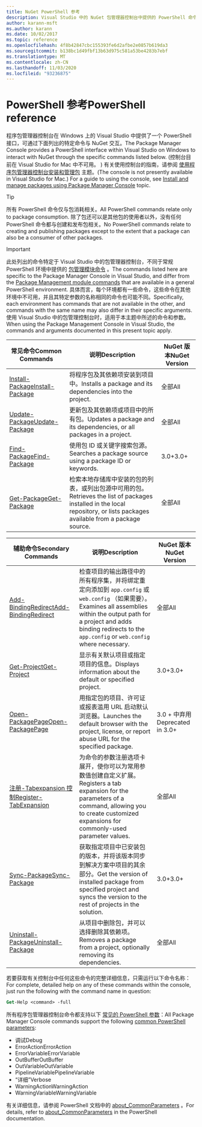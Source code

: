 ```yaml
---
title: NuGet PowerShell 参考
description: Visual Studio 中的 NuGet 包管理器控制台中提供的 PowerShell 命令的完整引用。
author: karann-msft
ms.author: karann
ms.date: 10/02/2017
ms.topic: reference
ms.openlocfilehash: 4f8b42847cbc155393fe6d2afbe2e0857b619da3
ms.sourcegitcommit: b138bc1d49fbf13b63d975c581a53be4283b7ebf
ms.translationtype: MT
ms.contentlocale: zh-CN
ms.lasthandoff: 11/03/2020
ms.locfileid: "93236875"
---
```

# <a name="powershell-reference"></a><span data-ttu-id="53c06-103">PowerShell 参考</span><span class="sxs-lookup"><span data-stu-id="53c06-103">PowerShell reference</span></span>

<span data-ttu-id="53c06-104">程序包管理器控制台在 Windows 上的 Visual Studio 中提供了一个 PowerShell 接口，可通过下面列出的特定命令与 NuGet 交互。</span><span class="sxs-lookup"><span data-stu-id="53c06-104">The Package Manager Console provides a PowerShell interface within Visual Studio on Windows to interact with NuGet through the specific commands listed below.</span></span> <span data-ttu-id="53c06-105"> (控制台目前在 Visual Studio for Mac 中不可用。 ) 有关使用控制台的指南，请参阅 [使用程序包管理器控制台安装和管理包](../consume-packages/install-use-packages-powershell.md) 主题。</span><span class="sxs-lookup"><span data-stu-id="53c06-105">(The console is not presently available in Visual Studio for Mac.) For a guide to using the console, see [Install and manage packages using Package Manager Console](../consume-packages/install-use-packages-powershell.md) topic.</span></span>

> [!Tip]
> <span data-ttu-id="53c06-106">所有 PowerShell 命令仅与包消耗相关。</span><span class="sxs-lookup"><span data-stu-id="53c06-106">All PowerShell commands relate only to package consumption.</span></span> <span data-ttu-id="53c06-107">除了包还可以是其他包的使用者以外，没有任何 PowerShell 命令都与创建和发布包相关。</span><span class="sxs-lookup"><span data-stu-id="53c06-107">No PowerShell commands relate to creating and publishing packages except to the extent that a package can also be a consumer of other packages.</span></span>

> [!Important]
> <span data-ttu-id="53c06-108">此处列出的命令特定于 Visual Studio 中的包管理器控制台，不同于常规 PowerShell 环境中提供的 [包管理模块命令](/powershell/module/packagemanagement/?view=powershell-6) 。</span><span class="sxs-lookup"><span data-stu-id="53c06-108">The commands listed here are specific to the Package Manager Console in Visual Studio, and differ from the [Package Management module commands](/powershell/module/packagemanagement/?view=powershell-6) that are available in a general PowerShell environment.</span></span> <span data-ttu-id="53c06-109">具体而言，每个环境都有一些命令，这些命令在其他环境中不可用，并且其特定参数的名称相同的命令也可能不同。</span><span class="sxs-lookup"><span data-stu-id="53c06-109">Specifically, each environment has commands that are not available in the other, and commands with the same name may also differ in their specific arguments.</span></span> <span data-ttu-id="53c06-110">使用 Visual Studio 中的包管理控制台时，适用于本主题中所述的命令和参数。</span><span class="sxs-lookup"><span data-stu-id="53c06-110">When using the Package Management Console in Visual Studio, the commands and arguments documented in this present topic apply.</span></span>

| <span data-ttu-id="53c06-111">常见命令</span><span class="sxs-lookup"><span data-stu-id="53c06-111">Common Commands</span></span> | <span data-ttu-id="53c06-112">说明</span><span class="sxs-lookup"><span data-stu-id="53c06-112">Description</span></span> | <span data-ttu-id="53c06-113">NuGet 版本</span><span class="sxs-lookup"><span data-stu-id="53c06-113">NuGet Version</span></span> |
| --- | --- | --- |
| [<span data-ttu-id="53c06-114">Install-Package</span><span class="sxs-lookup"><span data-stu-id="53c06-114">Install-Package</span></span>](ps-reference/ps-ref-install-package.md) | <span data-ttu-id="53c06-115">将程序包及其依赖项安装到项目中。</span><span class="sxs-lookup"><span data-stu-id="53c06-115">Installs a package and its dependencies into the project.</span></span> | <span data-ttu-id="53c06-116">全部</span><span class="sxs-lookup"><span data-stu-id="53c06-116">All</span></span> |
| [<span data-ttu-id="53c06-117">Update-Package</span><span class="sxs-lookup"><span data-stu-id="53c06-117">Update-Package</span></span>](ps-reference/ps-ref-update-package.md) | <span data-ttu-id="53c06-118">更新包及其依赖项或项目中的所有包。</span><span class="sxs-lookup"><span data-stu-id="53c06-118">Updates a package and its dependencies, or all packages in a project.</span></span> | <span data-ttu-id="53c06-119">全部</span><span class="sxs-lookup"><span data-stu-id="53c06-119">All</span></span> |
| [<span data-ttu-id="53c06-120">Find-Package</span><span class="sxs-lookup"><span data-stu-id="53c06-120">Find-Package</span></span>](ps-reference/ps-ref-find-package.md) | <span data-ttu-id="53c06-121">使用包 ID 或关键字搜索包源。</span><span class="sxs-lookup"><span data-stu-id="53c06-121">Searches a package source using a package ID or keywords.</span></span> | <span data-ttu-id="53c06-122">3.0+</span><span class="sxs-lookup"><span data-stu-id="53c06-122">3.0+</span></span> |
| [<span data-ttu-id="53c06-123">Get-Package</span><span class="sxs-lookup"><span data-stu-id="53c06-123">Get-Package</span></span>](ps-reference/ps-ref-get-package.md) | <span data-ttu-id="53c06-124">检索本地存储库中安装的包的列表，或列出包源中可用的包。</span><span class="sxs-lookup"><span data-stu-id="53c06-124">Retrieves the list of packages installed in the local repository, or lists packages available from a package source.</span></span> | <span data-ttu-id="53c06-125">全部</span><span class="sxs-lookup"><span data-stu-id="53c06-125">All</span></span> |

| <span data-ttu-id="53c06-126">辅助命令</span><span class="sxs-lookup"><span data-stu-id="53c06-126">Secondary Commands</span></span> | <span data-ttu-id="53c06-127">说明</span><span class="sxs-lookup"><span data-stu-id="53c06-127">Description</span></span> | <span data-ttu-id="53c06-128">NuGet 版本</span><span class="sxs-lookup"><span data-stu-id="53c06-128">NuGet Version</span></span> |
| --- | --- | --- |
| [<span data-ttu-id="53c06-129">Add-BindingRedirect</span><span class="sxs-lookup"><span data-stu-id="53c06-129">Add-BindingRedirect</span></span>](ps-reference/ps-ref-add-bindingredirect.md) | <span data-ttu-id="53c06-130">检查项目的输出路径中的所有程序集，并将绑定重定向添加到 `app.config` 或 `web.config` （如果需要）。</span><span class="sxs-lookup"><span data-stu-id="53c06-130">Examines all assemblies within the output path for a project and adds binding redirects to the `app.config` or `web.config` where necessary.</span></span> | <span data-ttu-id="53c06-131">全部</span><span class="sxs-lookup"><span data-stu-id="53c06-131">All</span></span> |
| [<span data-ttu-id="53c06-132">Get-Project</span><span class="sxs-lookup"><span data-stu-id="53c06-132">Get-Project</span></span>](ps-reference/ps-ref-get-project.md) | <span data-ttu-id="53c06-133">显示有关默认项目或指定项目的信息。</span><span class="sxs-lookup"><span data-stu-id="53c06-133">Displays information about the default or specified project.</span></span> | <span data-ttu-id="53c06-134">3.0+</span><span class="sxs-lookup"><span data-stu-id="53c06-134">3.0+</span></span> |
| [<span data-ttu-id="53c06-135">Open-PackagePage</span><span class="sxs-lookup"><span data-stu-id="53c06-135">Open-PackagePage</span></span>](ps-reference/ps-ref-open-packagepage.md) | <span data-ttu-id="53c06-136">用指定包的项目、许可证或报表滥用 URL 启动默认浏览器。</span><span class="sxs-lookup"><span data-stu-id="53c06-136">Launches the default browser with the project, license, or report abuse URL for the specified package.</span></span> | <span data-ttu-id="53c06-137">3.0 + 中弃用</span><span class="sxs-lookup"><span data-stu-id="53c06-137">Deprecated in 3.0+</span></span> |
| [<span data-ttu-id="53c06-138">注册-Tabexpansion 控制</span><span class="sxs-lookup"><span data-stu-id="53c06-138">Register-TabExpansion</span></span>](ps-reference/ps-ref-register-tabexpansion.md) | <span data-ttu-id="53c06-139">为命令的参数注册选项卡展开，使你可以为常用参数值创建自定义扩展。</span><span class="sxs-lookup"><span data-stu-id="53c06-139">Registers a tab expansion for the parameters of a command, allowing you to create customized expansions for commonly-used parameter values.</span></span> | <span data-ttu-id="53c06-140">全部</span><span class="sxs-lookup"><span data-stu-id="53c06-140">All</span></span> |
| [<span data-ttu-id="53c06-141">Sync-Package</span><span class="sxs-lookup"><span data-stu-id="53c06-141">Sync-Package</span></span>](ps-reference/ps-ref-sync-package.md) | <span data-ttu-id="53c06-142">获取指定项目中已安装包的版本，并将该版本同步到解决方案中项目的其余部分。</span><span class="sxs-lookup"><span data-stu-id="53c06-142">Get the version of installed package from specified project and syncs the version to the rest of projects in the solution.</span></span> | <span data-ttu-id="53c06-143">3.0+</span><span class="sxs-lookup"><span data-stu-id="53c06-143">3.0+</span></span> |
| [<span data-ttu-id="53c06-144">Uninstall-Package</span><span class="sxs-lookup"><span data-stu-id="53c06-144">Uninstall-Package</span></span>](ps-reference/ps-ref-uninstall-package.md) | <span data-ttu-id="53c06-145">从项目中删除包，并可以选择删除其依赖项。</span><span class="sxs-lookup"><span data-stu-id="53c06-145">Removes a package from a project, optionally removing its dependencies.</span></span> | <span data-ttu-id="53c06-146">全部</span><span class="sxs-lookup"><span data-stu-id="53c06-146">All</span></span> |

<span data-ttu-id="53c06-147">若要获取有关控制台中任何这些命令的完整详细信息，只需运行以下命令名称：</span><span class="sxs-lookup"><span data-stu-id="53c06-147">For complete, detailed help on any of these commands within the console, just run the following with the command name in question:</span></span>

```ps
Get-Help <command> -full
```

<span data-ttu-id="53c06-148">所有程序包管理器控制台命令都支持以下 [常见的 PowerShell 参数](/powershell/module/microsoft.powershell.core/about/about_commonparameters)：</span><span class="sxs-lookup"><span data-stu-id="53c06-148">All Package Manager Console commands support the following [common PowerShell parameters](/powershell/module/microsoft.powershell.core/about/about_commonparameters):</span></span>

- <span data-ttu-id="53c06-149">调试</span><span class="sxs-lookup"><span data-stu-id="53c06-149">Debug</span></span>
- <span data-ttu-id="53c06-150">ErrorAction</span><span class="sxs-lookup"><span data-stu-id="53c06-150">ErrorAction</span></span>
- <span data-ttu-id="53c06-151">ErrorVariable</span><span class="sxs-lookup"><span data-stu-id="53c06-151">ErrorVariable</span></span>
- <span data-ttu-id="53c06-152">OutBuffer</span><span class="sxs-lookup"><span data-stu-id="53c06-152">OutBuffer</span></span>
- <span data-ttu-id="53c06-153">OutVariable</span><span class="sxs-lookup"><span data-stu-id="53c06-153">OutVariable</span></span>
- <span data-ttu-id="53c06-154">PipelineVariable</span><span class="sxs-lookup"><span data-stu-id="53c06-154">PipelineVariable</span></span>
- <span data-ttu-id="53c06-155">“详细”</span><span class="sxs-lookup"><span data-stu-id="53c06-155">Verbose</span></span>
- <span data-ttu-id="53c06-156">WarningAction</span><span class="sxs-lookup"><span data-stu-id="53c06-156">WarningAction</span></span>
- <span data-ttu-id="53c06-157">WarningVariable</span><span class="sxs-lookup"><span data-stu-id="53c06-157">WarningVariable</span></span>

<span data-ttu-id="53c06-158">有关详细信息，请参阅 PowerShell 文档中的 [about_CommonParameters](/powershell/module/microsoft.powershell.core/about/about_commonparameters) 。</span><span class="sxs-lookup"><span data-stu-id="53c06-158">For details, refer to [about_CommonParameters](/powershell/module/microsoft.powershell.core/about/about_commonparameters) in the PowerShell documentation.</span></span>